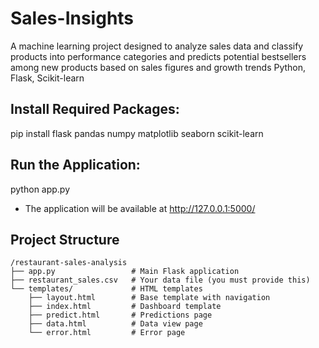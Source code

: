# Sales-Insights
A machine learning project designed to analyze sales data and classify products into performance categories and predicts potential bestsellers among new products based on sales figures and growth trends Python, Flask, Scikit-learn</br>
## Install Required Packages: 
pip install flask pandas numpy matplotlib seaborn scikit-learn
## Run the Application:
python app.py
- The application will be available at http://127.0.0.1:5000/
## Project Structure

```
/restaurant-sales-analysis
├── app.py                 # Main Flask application
├── restaurant_sales.csv   # Your data file (you must provide this)
└── templates/             # HTML templates
    ├── layout.html        # Base template with navigation
    ├── index.html         # Dashboard template
    ├── predict.html       # Predictions page
    ├── data.html          # Data view page
    └── error.html         # Error page
```


